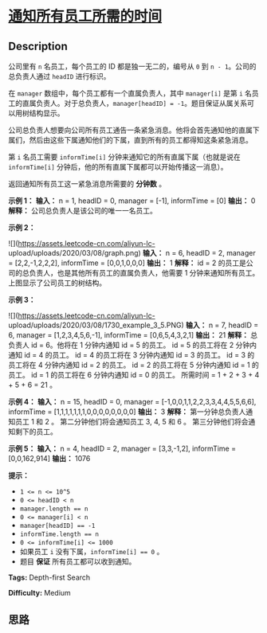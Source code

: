 # [通知所有员工所需的时间][title]

## Description

公司里有 `n` 名员工，每个员工的 ID 都是独一无二的，编号从 `0` 到 `n - 1`。公司的总负责人通过 `headID` 进行标识。

在 `manager` 数组中，每个员工都有一个直属负责人，其中 `manager[i]` 是第 `i`
名员工的直属负责人。对于总负责人，`manager[headID] = -1`。题目保证从属关系可以用树结构显示。

公司总负责人想要向公司所有员工通告一条紧急消息。他将会首先通知他的直属下属们，然后由这些下属通知他们的下属，直到所有的员工都得知这条紧急消息。

第 `i` 名员工需要 `informTime[i]` 分钟来通知它的所有直属下属（也就是说在 `informTime[i]`
分钟后，他的所有直属下属都可以开始传播这一消息）。

返回通知所有员工这一紧急消息所需要的 **分钟数** 。



**示例 1：**
            **输入：** n = 1, headID = 0, manager = [-1], informTime = [0]    **输出：** 0    **解释：** 公司总负责人是该公司的唯一一名员工。    

**示例 2：**

![](https://assets.leetcode-cn.com/aliyun-lc-
upload/uploads/2020/03/08/graph.png)
            **输入：** n = 6, headID = 2, manager = [2,2,-1,2,2,2], informTime = [0,0,1,0,0,0]    **输出：** 1    **解释：** id = 2 的员工是公司的总负责人，也是其他所有员工的直属负责人，他需要 1 分钟来通知所有员工。    上图显示了公司员工的树结构。    

**示例 3：**

![](https://assets.leetcode-cn.com/aliyun-lc-
upload/uploads/2020/03/08/1730_example_3_5.PNG)
            **输入：** n = 7, headID = 6, manager = [1,2,3,4,5,6,-1], informTime = [0,6,5,4,3,2,1]    **输出：** 21    **解释：** 总负责人 id = 6。他将在 1 分钟内通知 id = 5 的员工。    id = 5 的员工将在 2 分钟内通知 id = 4 的员工。    id = 4 的员工将在 3 分钟内通知 id = 3 的员工。    id = 3 的员工将在 4 分钟内通知 id = 2 的员工。    id = 2 的员工将在 5 分钟内通知 id = 1 的员工。    id = 1 的员工将在 6 分钟内通知 id = 0 的员工。    所需时间 = 1 + 2 + 3 + 4 + 5 + 6 = 21 。    

**示例 4：**
            **输入：** n = 15, headID = 0, manager = [-1,0,0,1,1,2,2,3,3,4,4,5,5,6,6], informTime = [1,1,1,1,1,1,1,0,0,0,0,0,0,0,0]    **输出：** 3    **解释：** 第一分钟总负责人通知员工 1 和 2 。    第二分钟他们将会通知员工 3, 4, 5 和 6 。    第三分钟他们将会通知剩下的员工。    

**示例 5：**
            **输入：** n = 4, headID = 2, manager = [3,3,-1,2], informTime = [0,0,162,914]    **输出：** 1076    



**提示：**

  * `1 <= n <= 10^5`
  * `0 <= headID < n`
  * `manager.length == n`
  * `0 <= manager[i] < n`
  * `manager[headID] == -1`
  * `informTime.length == n`
  * `0 <= informTime[i] <= 1000`
  * 如果员工 `i` 没有下属，`informTime[i] == 0` 。
  * 题目 **保证** 所有员工都可以收到通知。


**Tags:** Depth-first Search

**Difficulty:** Medium

## 思路

[title]: https://leetcode-cn.com/problems/time-needed-to-inform-all-employees
